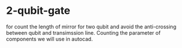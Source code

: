 # 2-qubit-gate
  for count the length of mirror for two qubit and avoid 
the anti-crossing between qubit and transimssion line.
  Counting the parameter of components we will use in
autocad.
